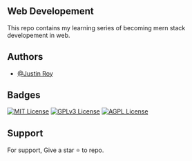 ## Web Developement

This repo contains my learning series of becoming mern stack developement in web.

## Authors

- [@Justin Roy](https://www.linkedin.com/in/justin-roy-4817551ba/)


## Badges

[![MIT License](https://img.shields.io/badge/License-MIT-green.svg)](https://choosealicense.com/licenses/mit/)
[![GPLv3 License](https://img.shields.io/badge/License-GPL%20v3-yellow.svg)](https://opensource.org/licenses/)
[![AGPL License](https://img.shields.io/badge/license-AGPL-blue.svg)](http://www.gnu.org/licenses/agpl-3.0)


## Support

For support, Give a star ⭐ to repo.

